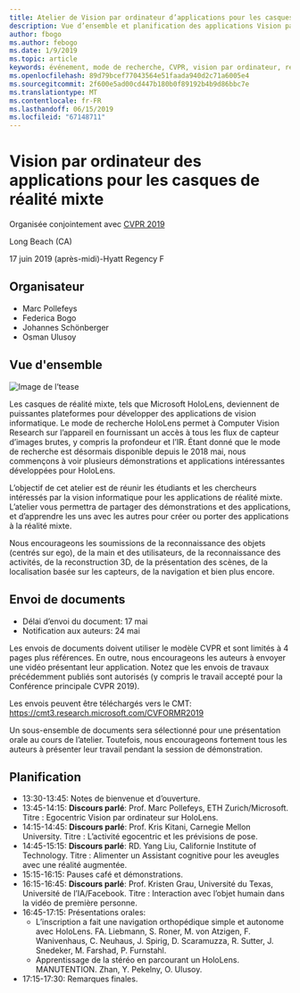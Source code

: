 ```yaml
---
title: Atelier de Vision par ordinateur d’applications pour les casques de réalité mixte sur CVPR 2019
description: Vue d’ensemble et planification des applications Vision par ordinateur pour les casques d’écouteurs de réalité mixte, à livrer à la Conférence CVPR le 2019 juin.
author: fbogo
ms.author: febogo
ms.date: 1/9/2019
ms.topic: article
keywords: événement, mode de recherche, CVPR, vision par ordinateur, recherche, HoloLens
ms.openlocfilehash: 89d79bcef77043564e51faada940d2c71a6005e4
ms.sourcegitcommit: 2f600e5ad00cd447b180b0f89192b4b9d86bbc7e
ms.translationtype: MT
ms.contentlocale: fr-FR
ms.lasthandoff: 06/15/2019
ms.locfileid: "67148711"
---
```

# <a name="computer-vision-applications-for-mixed-reality-headsets"></a>Vision par ordinateur des applications pour les casques de réalité mixte

Organisée conjointement avec [CVPR 2019](http://cvpr2019.thecvf.com/)

Long Beach (CA)

17 juin 2019 (après-midi)-Hyatt Regency F


## <a name="organizers"></a>Organisateur
* Marc Pollefeys
* Federica Bogo
* Johannes Schönberger
* Osman Ulusoy

## <a name="overview"></a>Vue d'ensemble

![Image de l’tease](images/cvpr2019_teaser2.jpg)

Les casques de réalité mixte, tels que Microsoft HoloLens, deviennent de puissantes plateformes pour développer des applications de vision informatique. Le mode de recherche HoloLens permet à Computer Vision Research sur l’appareil en fournissant un accès à tous les flux de capteur d’images brutes, y compris la profondeur et l’IR. Étant donné que le mode de recherche est désormais disponible depuis le 2018 mai, nous commençons à voir plusieurs démonstrations et applications intéressantes développées pour HoloLens. 

L’objectif de cet atelier est de réunir les étudiants et les chercheurs intéressés par la vision informatique pour les applications de réalité mixte. L’atelier vous permettra de partager des démonstrations et des applications, et d’apprendre les uns avec les autres pour créer ou porter des applications à la réalité mixte. 

Nous encourageons les soumissions de la reconnaissance des objets (centrés sur ego), de la main et des utilisateurs, de la reconnaissance des activités, de la reconstruction 3D, de la présentation des scènes, de la localisation basée sur les capteurs, de la navigation et bien plus encore.

## <a name="paper-submission"></a>Envoi de documents
* Délai d’envoi du document: 17 mai
* Notification aux auteurs: 24 mai

Les envois de documents doivent utiliser le modèle CVPR et sont limités à 4 pages plus références. En outre, nous encourageons les auteurs à envoyer une vidéo présentant leur application.
Notez que les envois de travaux précédemment publiés sont autorisés (y compris le travail accepté pour la Conférence principale CVPR 2019). 

Les envois peuvent être téléchargés vers le CMT: https://cmt3.research.microsoft.com/CVFORMR2019

Un sous-ensemble de documents sera sélectionné pour une présentation orale au cours de l’atelier. Toutefois, nous encourageons fortement tous les auteurs à présenter leur travail pendant la session de démonstration.


## <a name="schedule"></a>Planification
* 13:30-13:45: Notes de bienvenue et d’ouverture.
* 13:45-14:15: **Discours parlé**: Prof. Marc Pollefeys, ETH Zurich/Microsoft. Titre : Egocentric Vision par ordinateur sur HoloLens.
* 14:15-14:45: **Discours parlé**: Prof. Kris Kitani, Carnegie Mellon University. Titre : L’activité egocentric et les prévisions de pose.
* 14:45-15:15: **Discours parlé**: RD. Yang Liu, Californie Institute of Technology. Titre : Alimenter un Assistant cognitive pour les aveugles avec une réalité augmentée.
* 15:15-16:15: Pauses café et démonstrations.
* 16:15-16:45: **Discours parlé**: Prof. Kristen Grau, Université du Texas, Université de l’IA/Facebook. Titre : Interaction avec l’objet humain dans la vidéo de première personne.
* 16:45-17:15: Présentations orales:
    * L’inscription a fait une navigation orthopédique simple et autonome avec HoloLens. FA. Liebmann, S. Roner, M. von Atzigen, F. Wanivenhaus, C. Neuhaus, J. Spirig, D. Scaramuzza, R. Sutter, J. Snedeker, M. Farshad, P. Furnstahl.
    * Apprentissage de la stéréo en parcourant un HoloLens. MANUTENTION. Zhan, Y. Pekelny, O. Ulusoy.
* 17:15-17:30: Remarques finales.
